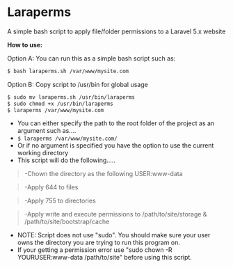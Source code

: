 # Laraperms
A simple bash script to apply file/folder permissions to a Laravel 5.x website

**How to use:**

Option A: You can run this as a simple bash script such as:
```bash
$ bash laraperms.sh /var/www/mysite.com
```

Option B: Copy script to /usr/bin for global usage
```bash
$ sudo mv laraperms.sh /usr/bin/laraperms
$ sudo chmod +x /usr/bin/laraperms
$ laraperms /var/www/mysite.com
```

- You can either specify the path to the root folder of the project as an argument such as....
- `$ laraperms /var/www/mysite.com/`
- Or if no argument is specified you have the option to use the current working directory                                    
- This script will do the following.....

 > -Chown the directory as the following USER:www-data
 
 > -Apply 644 to files
 
 > -Apply 755 to directories
 
 > -Apply write and execute permissions to /path/to/site/storage & /path/to/site/bootstrap/cache
 
- NOTE: Script does not use "sudo".  You should make sure your user owns the directory you are trying to run this program on.
- If your getting a permission error use "sudo chown -R YOURUSER:www-data /path/to/site" before using this script.
